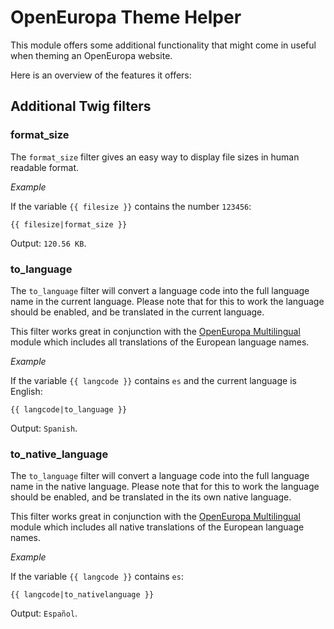 # OpenEuropa Theme Helper

This module offers some additional functionality that might come in useful when
theming an OpenEuropa website.

Here is an overview of the features it offers:

## Additional Twig filters

### format_size

The `format_size` filter gives an easy way to display file sizes in human
readable format.

*Example*

If the variable `{{ filesize }}` contains the number `123456`:

```
{{ filesize|format_size }}
```

Output: `120.56 KB`.

### to_language

The `to_language` filter will convert a language code into the full language
name in the current language. Please note that for this to work the language
should be enabled, and be translated in the current language.

This filter works great in conjunction with the [OpenEuropa
Multilingual](https://github.com/openeuropa/oe_multilingual) module which
includes all translations of the European language names.

*Example*

If the variable `{{ langcode }}` contains `es` and the current language is
English:

```
{{ langcode|to_language }}
```

Output: `Spanish`.

### to_native_language

The `to_language` filter will convert a language code into the full language
name in the native language. Please note that for this to work the language
should be enabled, and be translated in the its own native language.

This filter works great in conjunction with the [OpenEuropa
Multilingual](https://github.com/openeuropa/oe_multilingual) module which
includes all native translations of the European language names.

*Example*

If the variable `{{ langcode }}` contains `es`:

```
{{ langcode|to_nativelanguage }}
```

Output: `Español`.
